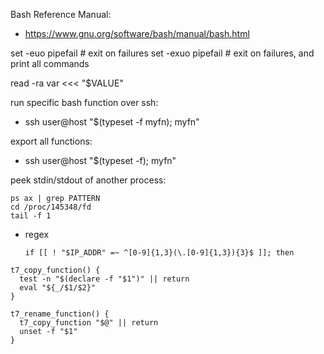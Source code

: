 
Bash Reference Manual:
* https://www.gnu.org/software/bash/manual/bash.html

set -euo pipefail # exit on failures
set -exuo pipefail # exit on failures, and print all commands

read -ra var <<< "$VALUE"

run specific bash function over ssh:
   - ssh user@host "$(typeset -f myfn); myfn"

export all functions:
   - ssh user@host "$(typeset -f); myfn"

peek stdin/stdout of another process:

```
ps ax | grep PATTERN
cd /proc/145348/fd
tail -f 1
```

* regex
  ```
  if [[ ! "$IP_ADDR" =~ ^[0-9]{1,3}(\.[0-9]{1,3}){3}$ ]]; then
  ```

```
t7_copy_function() {
  test -n "$(declare -f "$1")" || return
  eval "${_/$1/$2}"
}

t7_rename_function() {
  t7_copy_function "$@" || return
  unset -f "$1"
}
```
